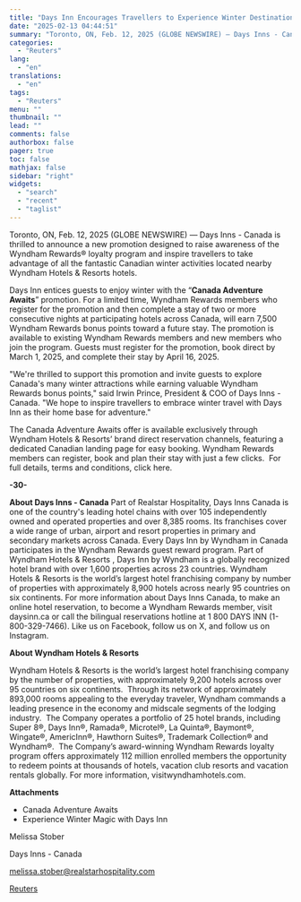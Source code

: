 ```yaml
---
title: "Days Inn Encourages Travellers to Experience Winter Destinations with New Promotion"
date: "2025-02-13 04:44:51"
summary: "Toronto, ON, Feb. 12, 2025 (GLOBE NEWSWIRE) — Days Inns - Canada is thrilled to announce a new promotion designed to raise awareness of the Wyndham Rewards® loyalty program and inspire travellers to take advantage of all the fantastic Canadian winter activities located nearby Wyndham Hotels &amp; Resorts hotels.Days Inn..."
categories:
  - "Reuters"
lang:
  - "en"
translations:
  - "en"
tags:
  - "Reuters"
menu: ""
thumbnail: ""
lead: ""
comments: false
authorbox: false
pager: true
toc: false
mathjax: false
sidebar: "right"
widgets:
  - "search"
  - "recent"
  - "taglist"
---
```


Toronto, ON, Feb. 12, 2025 (GLOBE NEWSWIRE) — Days Inns - Canada is thrilled to announce a new promotion designed to raise awareness of the Wyndham Rewards® loyalty program and inspire travellers to take advantage of all the fantastic Canadian winter activities located nearby Wyndham Hotels & Resorts hotels.

Days Inn entices guests to enjoy winter with the “**Canada Adventure Awaits**” promotion. For a limited time, Wyndham Rewards members who register for the promotion and then complete a stay of two or more consecutive nights at participating hotels across Canada, will earn 7,500 Wyndham Rewards bonus points toward a future stay. The promotion is available to existing Wyndham Rewards members and new members who join the program. Guests must register for the promotion, book direct by March 1, 2025, and complete their stay by April 16, 2025.

"We're thrilled to support this promotion and invite guests to explore Canada's many winter attractions while earning valuable Wyndham Rewards bonus points," said Irwin Prince, President & COO of Days Inns - Canada. "We hope to inspire travellers to embrace winter travel with Days Inn as their home base for adventure."

The Canada Adventure Awaits offer is available exclusively through Wyndham Hotels & Resorts’ brand direct reservation channels, featuring a dedicated Canadian landing page for easy booking. Wyndham Rewards members can register, book and plan their stay with just a few clicks.  For full details, terms and conditions, click here.

**-30-**

**About Days Inns - Canada** Part of Realstar Hospitality, Days Inns Canada is one of the country's leading hotel chains with over 105 independently owned and operated properties and over 8,385 rooms. Its franchises cover a wide range of urban, airport and resort properties in primary and secondary markets across Canada. Every Days Inn by Wyndham in Canada participates in the Wyndham Rewards guest reward program. Part of Wyndham Hotels & Resorts , Days Inn by Wyndham is a globally recognized hotel brand with over 1,600 properties across 23 countries. Wyndham Hotels & Resorts is the world’s largest hotel franchising company by number of properties with approximately 8,900 hotels across nearly 95 countries on six continents. For more information about Days Inns Canada, to make an online hotel reservation, to become a Wyndham Rewards member, visit daysinn.ca or call the bilingual reservations hotline at 1 800 DAYS INN (1-800-329-7466). Like us on Facebook, follow us on X, and follow us on Instagram.

**About Wyndham Hotels & Resorts**

Wyndham Hotels & Resorts is the world’s largest hotel franchising company by the number of properties, with approximately 9,200 hotels across over 95 countries on six continents.  Through its network of approximately 893,000 rooms appealing to the everyday traveler, Wyndham commands a leading presence in the economy and midscale segments of the lodging industry.  The Company operates a portfolio of 25 hotel brands, including Super 8®, Days Inn®, Ramada®, Microtel®, La Quinta®, Baymont®, Wingate®, AmericInn®, Hawthorn Suites®, Trademark Collection® and Wyndham®.  The Company’s award-winning Wyndham Rewards loyalty program offers approximately 112 million enrolled members the opportunity to redeem points at thousands of hotels, vacation club resorts and vacation rentals globally. For more information, visitwyndhamhotels.com.

**Attachments**

* Canada Adventure Awaits
* Experience Winter Magic with Days Inn

Melissa Stober

Days Inns - Canada

melissa.stober@realstarhospitality.com

[Reuters](https://www.tradingview.com/news/reuters.com,2025-02-12:newsml_GNX9L3Z5b:0-days-inn-encourages-travellers-to-experience-winter-destinations-with-new-promotion/)
